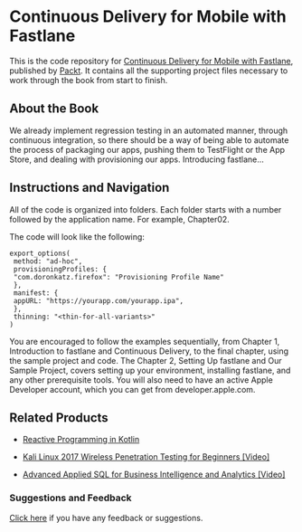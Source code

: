 # Continuous Delivery for Mobile with Fastlane
This is the code repository for [Continuous Delivery for Mobile with Fastlane](https://www.packtpub.com/application-development/continuous-delivery-mobile-fastlane?utm_source=github&utm_medium=repository&utm_campaign=9781788398510), published by [Packt](https://www.packtpub.com/?utm_source=github). It contains all the supporting project files necessary to work through the book from start to finish.
## About the Book
We already implement regression testing in an automated manner, through continuous
integration, so there should be a way of being able to automate the process of packaging our
apps, pushing them to TestFlight or the App Store, and dealing with provisioning our apps.
Introducing fastlane...
## Instructions and Navigation
All of the code is organized into folders. Each folder starts with a number followed by the application name. For example, Chapter02.



The code will look like the following:
```
export_options(
 method: "ad-hoc",
 provisioningProfiles: {
 "com.doronkatz.firefox": "Provisioning Profile Name"
 },
 manifest: {
 appURL: "https://yourapp.com/yourapp.ipa",
 },
 thinning: "<thin-for-all-variants>"
)
```

You are encouraged to follow the examples sequentially, from Chapter 1, Introduction to
fastlane and Continuous Delivery, to the final chapter, using the sample project and code.
The Chapter 2, Setting Up fastlane and Our Sample Project, covers setting up your
environment, installing fastlane, and any other prerequisite tools.
You will also need to have an active Apple Developer account, which you can get from
developer.apple.com.

## Related Products
* [Reactive Programming in Kotlin](https://www.packtpub.com/application-development/reactive-programming-kotlin?utm_source=github&utm_medium=repository&utm_campaign=9781788473026)

* [Kali Linux 2017 Wireless Penetration Testing for Beginners [Video]](https://www.packtpub.com/networking-and-servers/kali-linux-2017-wireless-penetration-testing-beginners-video?utm_source=github&utm_medium=repository&utm_campaign=9781788394055)

* [Advanced Applied SQL for Business Intelligence and Analytics [Video]](https://www.packtpub.com/application-development/advanced-applied-sql-business-intelligence-and-analytics-video?utm_source=github&utm_medium=repository&utm_campaign=9781788470803)

### Suggestions and Feedback
[Click here](https://docs.google.com/forms/d/e/1FAIpQLSe5qwunkGf6PUvzPirPDtuy1Du5Rlzew23UBp2S-P3wB-GcwQ/viewform) if you have any feedback or suggestions.
